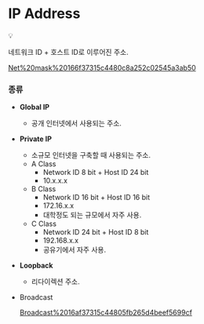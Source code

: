 # IP Address

<aside>
💡

네트워크 ID + 호스트 ID로 이루어진 주소.

</aside>

[Net%20mask%20166f37315c4480c8a252c02545a3ab50](Net%20mask%20166f37315c4480c8a252c02545a3ab50)

### 종류

- **Global IP**
    - 공개 인터넷에서 사용되는 주소.
- **Private IP**
    - 소규모 인터넷을 구축할 때 사용되는 주소.
    - A Class
        - Network ID 8 bit + Host ID 24 bit
        - 10.x.x.x
    - B Class
        - Network ID 16 bit + Host ID 16 bit
        - 172.16.x.x
        - 대학정도 되는 규모에서 자주 사용.
    - C Class
        - Network ID 24 bit + Host ID 8 bit
        - 192.168.x.x
        - 공유기에서 자주 사용.
- **Loopback**
    - 리다이렉션 주소.
- Broadcast
    
    [Broadcast%2016af37315c44805fb265d4beef5699cf](Broadcast%2016af37315c44805fb265d4beef5699cf)